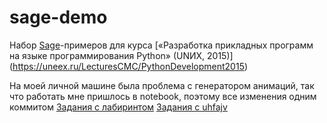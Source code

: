 # sage-demo
Набор [Sage](http://sagemath.org)-примеров для курса [«Разработка прикладных программ на языке программирования Python» (UNИX, 2015)] (https://uneex.ru/LecturesCMC/PythonDevelopment2015)

На моей личной машине была проблема с генератором анимаций, так что работать мне пришлось в notebook, поэтому все изменения одним коммитом
[Задания с лабиринтом](http://www.sagenb.org/home/ein_shved/0/)
[Задания с uhfajv](http://www.sagenb.org/home/ein_shved/1/)
